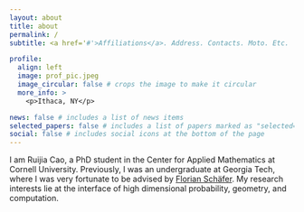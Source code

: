 ```yaml
---
layout: about
title: about
permalink: /
subtitle: <a href='#'>Affiliations</a>. Address. Contacts. Moto. Etc.

profile:
  align: left
  image: prof_pic.jpeg
  image_circular: false # crops the image to make it circular
  more_info: >
    <p>Ithaca, NY</p>

news: false # includes a list of news items
selected_papers: false # includes a list of papers marked as "selected={true}"
social: false # includes social icons at the bottom of the page
---
```

I am Ruijia Cao, a PhD student in the Center for Applied Mathematics at Cornell University. Previously, I was an undergraduate at Georgia Tech, where I was very fortunate to be advised by [Florian Schäfer](https://f-t-s.github.io/). My research interests lie at the interface of high dimensional probability, geometry, and computation.

